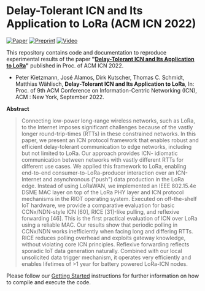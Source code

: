 # Delay-Tolerant ICN and Its Application to LoRa (ACM ICN 2022)

[![Paper][paper-badge]][paper-link]
[![Preprint][preprint-badge]][preprint-link]
[![Video][video-badge]][video-link]

This repository contains code and documentation to reproduce experimental results of the paper **"[Delay-Tolerant ICN and Its Application to LoRa][preprint-link]"** published in Proc. of ACM ICN 2022.

* Peter Kietzmann, José Alamos, Dirk Kutscher, Thomas C. Schmidt, Matthias Wählisch,
**Delay-Tolerant ICN and Its Application to LoRa**,
In: Proc. of 9th ACM Conference on Information-Centric Networking (ICN), ACM : New York, September 2022.

 **Abstract**
 > Connecting low-power long-range wireless networks, such as LoRa,
to the Internet imposes significant challenges because of the vastly
longer round-trip-times (RTTs) in these constrained networks. In
this paper, we present an ICN protocol framework that enables robust and efficient delay-tolerant communication to edge networks,
including but not limited to LoRa. Our approach provides ICN-
idiomatic communication between networks with vastly different
RTTs for different use cases. We applied this framework to LoRa,
enabling end-to-end consumer-to-LoRa-producer interaction over
an ICN-Internet and asynchronous ("push") data production in the
LoRa edge. Instead of using LoRaWAN, we implemented an IEEE
802.15.4e DSME MAC layer on top of the LoRa PHY layer and ICN
protocol mechanisms in the RIOT operating system. Executed on
off-the-shelf IoT hardware, we provide a comparative evaluation
for basic CCNx/NDN-style ICN [60], RICE [31]-like pulling, and
reflexive forwarding [46]. This is the first practical evaluation of
ICN over LoRa using a reliable MAC. Our results show that periodic
polling in CCNx/NDN works inefficiently when facing long and
differing RTTs. RICE reduces polling overhead and exploits gateway knowledge, without violating core ICN principles. Reflexive
forwarding reflects sporadic IoT data generation naturally. Combined with our local unsolicited data trigger mechanism, it operates
very efficiently and enables lifetimes of >1 year for battery powered
LoRa-ICN nodes.

Please follow our [Getting Started](getting_started.md) instructions for further information on how to compile and execute the code.

<!-- TODO: update URLs -->
[paper-link]:https://doi.org/10.1145/3517212.3558081
[preprint-link]:https://arxiv.org/abs/2209.00863
[video-link]:https://youtu.be/PXPXehfOkBs
[paper-badge]:https://img.shields.io/badge/Paper-ACM%20DL-green
[preprint-badge]: https://img.shields.io/badge/Preprint-arXiv-green
[video-badge]:https://img.shields.io/youtube/views/PXPXehfOkBs?style=social
